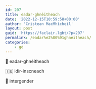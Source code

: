 ```yaml
---
id: 207
title: eadar-ghnèitheach
date: '2022-12-15T10:59:58+00:00'
author: 'Crìstean MacMhìcheil'
layout: post
guid: 'https://faclair.lgbt/?p=207'
permalink: /eadar%e2%80%91ghneitheach/
categories:
    - gd
---
```


&#x1f3f4;&#xe0067;&#xe0062;&#xe0073;&#xe0063;&#xe0074;&#xe007f; eadar-ghnèitheach

&#x1f1ee;&#x1f1ea; idir-inscneach

&#x1f3f4;&#xe0067;&#xe0062;&#xe0065;&#xe006e;&#xe0067;&#xe007f; intergender
